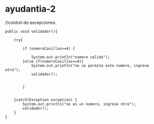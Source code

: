 # ayudantia-2
//control de excepciones.
    
    public void validador(){

        try{

            if (numeroCasillas>=4) {

                System.out.println("numero valido");
            }else if(numeroCasillas<=4){
                System.out.println("no se permite este numero, ingrese otro");
                validador();


            }


        }catch(Exception exception) {
            System.out.println("no es un numero, ingrese otro");
            validador();
        }
    }


